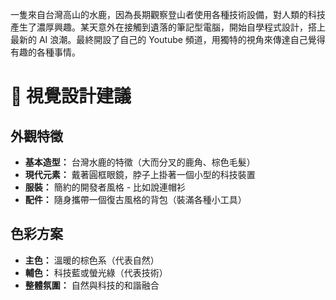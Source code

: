 一隻來自台灣高山的水鹿，因為長期觀察登山者使用各種技術設備，對人類的科技產生了濃厚興趣。某天意外在接觸到遺落的筆記型電腦，開始自學程式設計，搭上最新的 AI 浪潮。最終開設了自己的 Youtube 頻道，用獨特的視角來傳達自己覺得有趣的各種事情。

# 🎨 視覺設計建議

## 外觀特徵

- **基本造型：** 台灣水鹿的特徵（大而分叉的鹿角、棕色毛髮）
- **現代元素：** 戴著圓框眼鏡，脖子上掛著一個小型的科技裝置
- **服裝：** 簡約的開發者風格 - 比如說連帽衫
- **配件：** 隨身攜帶一個復古風格的背包（裝滿各種小工具）

## 色彩方案

- **主色：** 溫暖的棕色系（代表自然）
- **輔色：** 科技藍或螢光綠（代表技術）
- **整體氛圍：** 自然與科技的和諧融合


